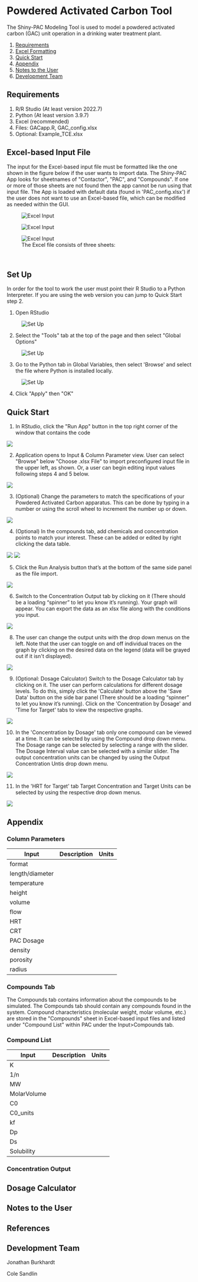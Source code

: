 # Powdered Activated Carbon Tool

The Shiny-PAC Modeling Tool is used to model a powdered activated carbon (GAC) unit operation in a drinking water treatment plant.

1. [Requirements](#requirements)
2. [Excel Formatting](#excel-based-input-file)
3. [Quick Start](#quick-start)
4. [Appendix](#appendix)
5. [Notes to the User](#notes-to-the-user)
6. [Development Team](#development-team)

## Requirements 
1. R/R Studio (At least version 2022.7)
2. Python (At least version 3.9.7)
3. Excel (recommended)
4. Files: GACapp.R, GAC_config.xlsx
5. Optional: Example_TCE.xlsx

## Excel-based Input File
The input for the Excel-based input file must be formatted like the one shown in the figure below if the user wants to import data. The Shiny-PAC App looks for sheetnames of "Contactor", "PAC", and "Compounds". If one or more of those sheets are not found then the app cannot be run using that input file. The App is loaded with default data (found in 'PAC_config.xlsx') if the user does not want to use an Excel-based file, which can be modified as needed within the GUI.

<figure>
     <img src="DocumentPics/image1.png"
         alt="Excel Input">
</figure>

<figure>
    <img src="DocumentPics/image2.png"
         alt="Excel Input">
</figure>

<figure>
    <img src="DocumentPics/image3.png"
         alt="Excel Input">
    <figcaption>The Excel file consists of three sheets: 
    </figcaption>
</figure>

&nbsp;

## Set Up

In order for the tool to work the user must point their R Studio to a Python Interpreter. If you are using the web version you can jump to Quick Start step 2.

1. Open RStudio

<figure>
    <img src="image4.png"
         alt="Set Up">
</figure>

2. Select the "Tools" tab at the top of the page and then select "Global Options"

<figure>
    <img src="image5.png"
         alt="Set Up">
</figure>

3. Go to the Python tab in Global Variables, then select 'Browse' and select the file where Python is installed locally.

<figure>
    <img src="image6.png"
         alt="Set Up">
</figure>

4. Click "Apply" then "OK"


## Quick Start

1. In RStudio, click the "Run App" button in the top right corner of the window that contains the code

![](DocumentPics/image7.png)

2. Application opens to Input & Column Parameter view. User can select "Browse" below "Choose .xlsx File" to import preconfigured input file in the upper left, as shown. Or, a user can begin editing input values following steps 4 and 5 below.

![](DocumentPics/image8.png)


3. (Optional) Change the parameters to match the specifications of your Powdered Activated Carbon apparatus. This can be done by typing in a number or using the scroll wheel to increment the number up or down.

![](DocumentPics/image9.png)

4. (Optional) In the compounds tab, add chemicals and concentration points to match your interest. These can be added or edited by right clicking the data table.

![](DocumentPics/image10.png)
![](DocumentPics/image11.png)

5.	Click the Run Analysis button that’s at the bottom of the same side panel as the file import.

![](DocumentPics/image12.png)

6.	Switch to the Concentration Output tab by clicking on it (There should be a loading “spinner” to let you know it’s running). Your graph will appear. You can export the data as an xlsx file along with the conditions you input.

![](DocumentPics/image13.png)

8. The user can change the output units with the drop down menus on the left. Note that the user can toggle on and off individual traces on the graph by clicking on the desired data on the legend (data will be grayed out if it isn't displayed).

![](DocumentPics/image14.png)

9. (Optional: Dosage Calculator) Switch to the Dosage Calculator tab by clicking on it. The user can perform calculations for different dosage levels. To do this, simply click the 'Calculate' button above the 'Save Data' button on the side bar panel (There should be a loading “spinner” to let you know it’s running). Click on the 'Concentration by Dosage' and 'Time for Target' tabs to view the respective graphs.

![](DocumentPics/image15.png)

10. In the 'Concentration by Dosage' tab only one compound can be viewed at a time. It can be selected by using the Compound drop down menu. The Dosage range can be selected by selecting a range with the slider. The Dosage Interval value can be selected with a similar slider. The output concentration units can be changed by using the Output Concentration Untis drop down menu.

![](DocumentPics/image16.png)

11. In the 'HRT for Target' tab Target Concentration and Target Units can be selected by using the respective drop down menus.

![](DocumentPics/image17.png)


## Appendix

### Column Parameters

| Input | Description | Units
|--- |--- |---
|format | | 
|length/diameter | | 
|temperature | | 
|height | | 
|volume | | 
|flow | | 
|HRT | | 
|CRT | | 
|PAC Dosage | | 
|density | | 
|porosity | | 
|radius | | 


### Compounds Tab

The Compounds tab contains information about the compounds to be simulated. The Compounds tab should contain any compounds found in the system. Compound characteristics (molecular weight, molar volume, etc.) are stored in the "Compounds" sheet in Excel-based input files and listed under "Compound List" within PAC under the Input>Compounds tab.


### Compound List
| Input | Description | Units
|--- |--- |---
|K | | 
|1/n | | 
|MW | | 
|MolarVolume | | 
|C0 | | 
|C0_units | | 
|kf | | 
|Dp | | 
|Ds | | 
|Solubility | | 


### Concentration Output


## Dosage Calculator


## Notes to the User


## References


## Development Team
Jonathan Burkhardt

Cole Sandlin